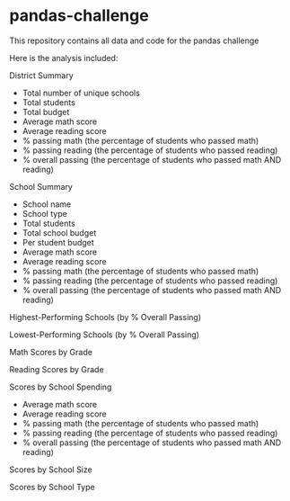 # pandas-challenge

This repository contains all data and code for the pandas challenge

Here is the analysis included:

District Summary
- Total number of unique schools
- Total students
- Total budget
- Average math score
- Average reading score
- % passing math (the percentage of students who passed math)
- % passing reading (the percentage of students who passed reading)
- % overall passing (the percentage of students who passed math AND reading)

School Summary
- School name
- School type
- Total students
- Total school budget
- Per student budget
- Average math score
- Average reading score
- % passing math (the percentage of students who passed math)
- % passing reading (the percentage of students who passed reading)
- % overall passing (the percentage of students who passed math AND reading)

Highest-Performing Schools (by % Overall Passing)

Lowest-Performing Schools (by % Overall Passing)

Math Scores by Grade

Reading Scores by Grade

Scores by School Spending
- Average math score
- Average reading score
- % passing math (the percentage of students who passed math)
- % passing reading (the percentage of students who passed reading)
- % overall passing (the percentage of students who passed math AND reading)

Scores by School Size

Scores by School Type